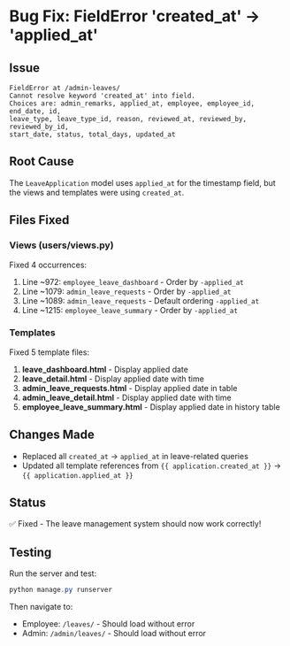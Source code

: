 # Bug Fix: FieldError 'created_at' → 'applied_at'

## Issue
```
FieldError at /admin-leaves/
Cannot resolve keyword 'created_at' into field. 
Choices are: admin_remarks, applied_at, employee, employee_id, end_date, id, 
leave_type, leave_type_id, reason, reviewed_at, reviewed_by, reviewed_by_id, 
start_date, status, total_days, updated_at
```

## Root Cause
The `LeaveApplication` model uses `applied_at` for the timestamp field, but the views and templates were using `created_at`.

## Files Fixed

### Views (users/views.py)
Fixed 4 occurrences:
1. Line ~972: `employee_leave_dashboard` - Order by `-applied_at`
2. Line ~1079: `admin_leave_requests` - Order by `-applied_at`
3. Line ~1089: `admin_leave_requests` - Default ordering `-applied_at`
4. Line ~1215: `employee_leave_summary` - Order by `-applied_at`

### Templates
Fixed 5 template files:
1. **leave_dashboard.html** - Display applied date
2. **leave_detail.html** - Display applied date with time
3. **admin_leave_requests.html** - Display applied date in table
4. **admin_leave_detail.html** - Display applied date with time
5. **employee_leave_summary.html** - Display applied date in history table

## Changes Made
- Replaced all `created_at` → `applied_at` in leave-related queries
- Updated all template references from `{{ application.created_at }}` → `{{ application.applied_at }}`

## Status
✅ Fixed - The leave management system should now work correctly!

## Testing
Run the server and test:
```powershell
python manage.py runserver
```

Then navigate to:
- Employee: `/leaves/` - Should load without error
- Admin: `/admin/leaves/` - Should load without error
